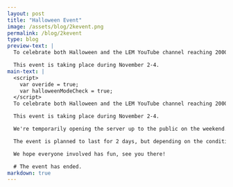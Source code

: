 ```yaml
---
layout: post
title: "Halloween Event"
image: /assets/blog/2kevent.png
permalink: /blog/2kevent
type: blog
preview-text: | 
  To celebrate both Halloween and the LEM YouTube channel reaching 2000 subscribers, LEM will be public this weekend!

  This event is taking place during November 2-4.
main-text: | 
  <script>
    var overide = true;
    var halloweenModeCheck = true;
  </script>
  To celebrate both Halloween and the LEM YouTube channel reaching 2000 subscribers, LEM will be public this weekend!

  This event is taking place during November 2-4.

  We're temporarily opening the server up to the public on the weekend. There will be no sign-ups or anything like that required to participate, If you've been wanting to try the server out before it goes public this would be your chance!

  The event is planned to last for 2 days, but depending on the conditions might last longer and the server might temporarily re-enter its closed state if no moderators are able to keep an eye on the server at the time. (We will try our best to prevent this though!)

  We hope everyone involved has fun, see you there!

  # The event has ended.
markdown: true
---
```

